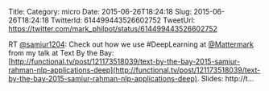 Title: 
Category: micro
Date: 2015-06-26T18:24:18
Slug: 2015-06-26T18:24:18
TwitterId: 614499443526602752
TweetUrl: https://twitter.com/mark_philpot/status/614499443526602752

RT [@samiur1204](https://twitter.com/samiur1204): Check out how we use #DeepLearning at [@Mattermark](https://twitter.com/Mattermark) from my talk at Text By the Bay: [http://functional.tv/post/121173518039/text-by-the-bay-2015-samiur-rahman-nlp-applications-deep](http://functional.tv/post/121173518039/text-by-the-bay-2015-samiur-rahman-nlp-applications-deep). Slides: http://t…